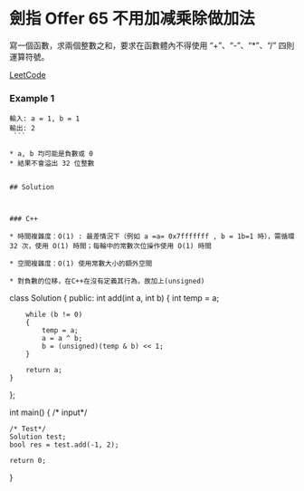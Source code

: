 # 劍指 Offer 65 不用加减乘除做加法

寫一個函數，求兩個整數之和，要求在函數體內不得使用 “+”、“-”、“*”、“/” 四則運算符號。

[LeetCode](https://leetcode-cn.com/problems/bu-yong-jia-jian-cheng-chu-zuo-jia-fa-lcoff/)

### Example 1
```
輸入: a = 1, b = 1
輸出: 2
 ```

* a, b 均可能是負數或 0
* 結果不會溢出 32 位整數


## Solution  



### C++

* 時間複雜度：O(1) : 最差情況下（例如 a =a= 0x7fffffff , b = 1b=1 時），需循環 32 次，使用 O(1) 時間；每輪中的常數次位操作使用 O(1) 時間

* 空間複雜度：O(1) 使用常數大小的額外空間

* 對負數的位移，在C++在沒有定義其行為，故加上(unsigned)

```
class Solution
{
public:
    int add(int a, int b)
    {
        int temp = a;
        
        while (b != 0)
        {
            temp = a;
            a = a ^ b;
            b = (unsigned)(temp & b) << 1;
        }

        return a;
    }
};

int main()
{
    /* input*/

    /* Test*/
    Solution test;
    bool res = test.add(-1, 2);

    return 0;
}
```